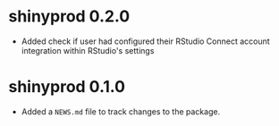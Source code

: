 # shinyprod 0.2.0

* Added check if user had configured their RStudio Connect account integration within RStudio's settings

# shinyprod 0.1.0

* Added a `NEWS.md` file to track changes to the package.
